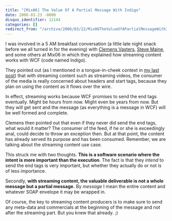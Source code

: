 ```yaml
---
title: "[Mix06] The Value Of A Partial Message With Indigo"
date: 2006-03-23 -0800
disqus_identifier: 12144
categories: []
redirect_from: "/archive/2006/03/22/Mix06TheValueOfAPartialMessageWithIndigo.aspx/"
---
```


I was involved in a 5 AM breakfast conversation (a little late night
snack before we all turned in for the evening) with [Clemens
Vasters](http://staff.newtelligence.net/clemensv/ "Clemens Vasters Blog"),
[Steve Maine](http://hyperthink.net/blog/ "Steve Maine's Blog"), and
some others at Mix06 in which they explained how streaming content works
with WCF (code named Indigo).

They pointed out (as I mentioned in a tongue-in-cheek context in [my
last
post](https://haacked.com/archive/2006/03/23/AndTheAwardToTheFunniestCommenterOnThisBlogGoesTo.aspx "Funniest Commenter"))
that with streaming content such as streaming videos, the consumer of
the media is really concerned about headers and start tags, because they
plan on using the content as it flows over the wire.

In effect, streaming works because WCF promises to send the end tags
eventually. Might be hours from now. Might even be years from now. But
they will get sent and the message (as everything is a message in WCF)
will be well formed and complete.

Clemens then pointed out that even if they never did send the end tags,
what would it matter? The consumer of the feed, if he or she is
exceedingly anal, could decide to throw an exception then. But at that
point, the content has already served its purpose and has been consumed.
Remember, we are talking about the streaming content use case.

This struck me with two thoughts. **This is a software scenario where
the intent is more important than the execution**. The fact is that they
*intend* to send the end tags is very important, but whether they
actually do or not is of less importance.

Secondly, **with streaming content, the valuable deliverable is not a
whole message but a partial message.** By *message* I mean the entire
content and whatever SOAP envelope it may be wrapped in.

Of course, the key to streaming content producers is to make sure to
send any meta-data and commercials at the beginning of the message and
not after the streaming part. But you knew that already. ;)

